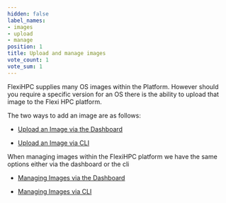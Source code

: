 ```yaml
---
hidden: false
label_names:
- images
- upload
- manage
position: 1
title: Upload and manage images
vote_count: 1
vote_sum: 1
---
```


FlexiHPC supplies many OS images within the Platform. However should you require a specific version for an OS there is the ability to upload that image to the Flexi HPC platform.

The two ways to add an image are as follows:

- [Upload an Image via the Dashboard](with-the-dashboard/upload-an-image-via-the-dashboard.md)

- [Upload an Image via CLI](with-the-cli/upload-an-image-via-cli.md)

When managing images within the FlexiHPC platform we have the same options either via the dashboard or the cli

- [Managing Images via the Dashboard](with-the-dashboard/managing-images-via-the-dashboard.md)

- [Managing Images via CLI](with-the-cli/managing-images-via-cli.md)
